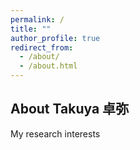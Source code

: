 ```yaml
---
permalink: /
title: ""
author_profile: true
redirect_from: 
  - /about/
  - /about.html
---
```


## About Takuya __卓弥__
My research interests 
